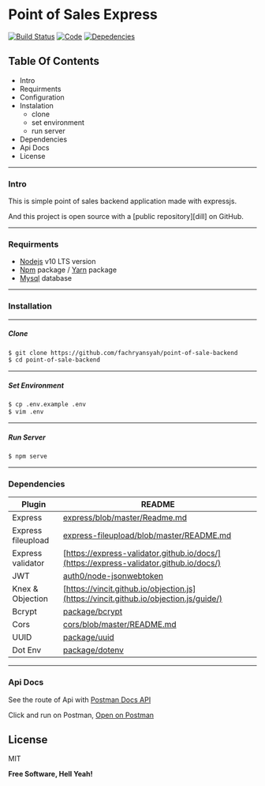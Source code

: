 # Point of Sales Express

[![Build Status](https://travis-ci.org/joemccann/dillinger.svg?branch=master)](https://travis-ci.org/joemccann/dillinger)
[![Code](https://camo.githubusercontent.com/65f7d034f575d55d73f27883473847130e1ead2e/68747470733a2f2f696d672e736869656c64732e696f2f62616467652f436f64652532305374796c652d5374616e646172642d79656c6c6f772e737667)](https://standardjs.com)
[![Depedencies](https://camo.githubusercontent.com/ad7cd96cf07b4f43660e8cf795e20d380419465a/68747470733a2f2f696d672e736869656c64732e696f2f62616467652f446570656e64656e636965732d457870726573732d677265656e2e737667)]()


## Table Of Contents

*  Intro
*  Requirments
*  Configuration
*  Instalation
    *  clone
    *  set environment
    *  run server
* Dependencies
* Api Docs
* License
___
### Intro

This is simple point of sales backend application made with expressjs.

And this project is open source with a [public repository][dill]
 on GitHub.
___

### Requirments

* [Nodejs](https://nodejs.org/en/) v10 LTS version
* [Npm](https://www.npmjs.com/get-npm) package / [Yarn](https://yarnpkg.com/lang/en/docs/install/#mac-stable) package
* [Mysql](https://www.mysql.com/downloads/) database
___

### Installation
---

##### Clone

```sh
$ git clone https://github.com/fachryansyah/point-of-sale-backend
$ cd point-of-sale-backend
```
---

##### Set Environment

```sh
$ cp .env.example .env
$ vim .env
```
---

##### Run Server

```sh
$ npm serve
```

___

### Dependencies

| Plugin | README |
| ------ | ------ |
| Express | [express/blob/master/Readme.md](https://github.com/expressjs/express/blob/master/Readme.md) |
| Express fileupload | [express-fileupload/blob/master/README.md](https://github.com/richardgirges/express-fileupload/blob/master/README.md) |
| Express validator | [https://express-validator.github.io/docs/](https://express-validator.github.io/docs/) |
| JWT | [auth0/node-jsonwebtoken](https://github.com/auth0/node-jsonwebtoken#readme) |
| Knex & Objection | [https://vincit.github.io/objection.js](https://vincit.github.io/objection.js/guide/) |
| Bcrypt | [package/bcrypt](https://www.npmjs.com/package/bcrypt) |
| Cors | [cors/blob/master/README.md](https://github.com/expressjs/cors/blob/master/README.md) |
| UUID | [package/uuid](https://www.npmjs.com/package/uuid) |
| Dot Env | [package/dotenv](https://www.npmjs.com/package/dotenv) |


___
### Api Docs

See the route of Api with [Postman Docs API](https://documenter.getpostman.com/view/1720373/SVn3rua2?version=latest)

Click and run on Postman, [Open on Postman](https://explore.postman.com/templates/3884)

License
----

MIT


**Free Software, Hell Yeah!**
